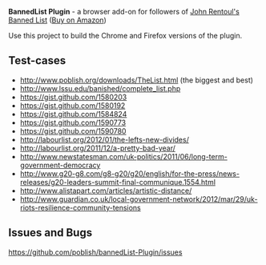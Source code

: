 **BannedList Plugin** - a browser add-on for followers of [John Rentoul's Banned List](http://www.bannedlist.co.uk) ([Buy on Amazon](http://amzn.to/bannedList))

Use this project to build the Chrome and Firefox versions of the plugin.


Test-cases
-----------

* http://www.poblish.org/downloads/TheList.html (the biggest and best)
* http://www.lssu.edu/banished/complete_list.php
* https://gist.github.com/1580203
* https://gist.github.com/1580192
* https://gist.github.com/1584824
* https://gist.github.com/1590773
* https://gist.github.com/1590780
* http://labourlist.org/2012/01/the-lefts-new-divides/
* http://labourlist.org/2011/12/a-pretty-bad-year/
* http://www.newstatesman.com/uk-politics/2011/06/long-term-government-democracy
* http://www.g20-g8.com/g8-g20/g20/english/for-the-press/news-releases/g20-leaders-summit-final-communique.1554.html
* http://www.alistapart.com/articles/artistic-distance/
* http://www.guardian.co.uk/local-government-network/2012/mar/29/uk-riots-resilience-community-tensions

Issues and Bugs
----------------

https://github.com/poblish/bannedList-Plugin/issues